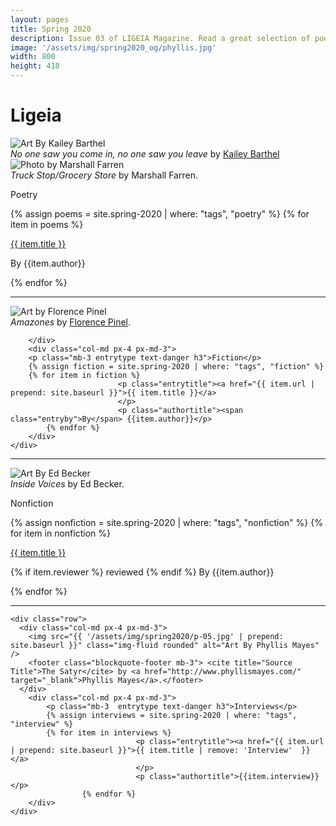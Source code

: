 ```yaml
---
layout: pages
title: Spring 2020
description: Issue 03 of LIGEIA Magazine. Read a great selection of poetry, fiction, nonfiction, and interviews.
image: '/assets/img/spring2020_og/phyllis.jpg'
width: 800
height: 418
---
```

<div class="jumbotron jumbotron-fluid padding-main">
	<div class="container h-100">
		<div class="row h-100">
			<div class="col text-center my-auto pb-4">
				<div class="m-3 p-2 m-md-4 p-md-3">
					<h1 class="text-center display-4  ligeia-title">
            Ligeia
          </h1>
				</div>
			</div>
		</div>
	</div>
</div>
<div class="container mt-4">

<div class="row">
	<div class="col-md px-4 px-md-3">
	<img src="{{ '/assets/img/spring2020/p-07.jpg' | prepend: site.baseurl }}"   class="img-fluid  rounded" alt="Art By Kailey Barthel" />
		<footer class="blockquote-footer mb-3"> <cite title="Source Title">No one saw you come in, no one saw you leave</cite> by <a href="https://www.kaileybarthel.com/" target="_blank">Kailey Barthel</a> </footer>
		<img src="{{ '/assets/img/spring2020/p-06.jpg' | prepend: site.baseurl }}" class="img-fluid rounded" alt="Photo by Marshall Farren"/>
		<footer class="blockquote-footer mb-3"> <cite title="Source Title">Truck Stop/Grocery Store</cite> by Marshall Farren.</footer>
	</div>
	<div class="col-md px-4 px-md-3">
	<p class="mb-3 entrytype text-danger h3">Poetry</p>
	{% assign poems = site.spring-2020 | where: "tags", "poetry" %}
	{% for item in poems %}
						<p class="entrytitle"><a href="{{ item.url | prepend: site.baseurl }}">{{ item.title }}</a>
						</p>
						<p class="authortitle"><span class="entryby">By</span> {{item.author}}</p>
	    {% endfor %}
	</div>
</div>
<hr />

<div class="row">
		<div class="col-md px-4 px-md-3">
		<img src="{{ '/assets/img/spring2020/p-09.jpg' | prepend: site.baseurl }}" class="img-fluid rounded" alt="Art by Florence Pinel"/>
		<footer class="blockquote-footer mb-3"> <cite title="Source Title">Amazones</cite> by <a href="https://florenceannerosepinel.jimdofree.com/" target="_blank">Florence Pinel</a>.</footer>

		</div>
		<div class="col-md px-4 px-md-3">
		<p class="mb-3 entrytype text-danger h3">Fiction</p>
		{% assign fiction = site.spring-2020 | where: "tags", "fiction" %}
		{% for item in fiction %}
							<p class="entrytitle"><a href="{{ item.url | prepend: site.baseurl }}">{{ item.title }}</a>
							</p>
							<p class="authortitle"><span class="entryby">By</span> {{item.author}}</p>
		    {% endfor %}
		</div>
	</div>
<hr />

  <div class="row">
    <div class="col-md px-4 px-md-3">
		<img src="{{ '/assets/img/spring2020/p-08.jpg' | prepend: site.baseurl }}"   class="img-fluid  rounded" alt="Art By Ed Becker" />
			<footer class="blockquote-footer mb-3"> <cite title="Source Title">Inside Voices</cite> by Ed Becker. </footer>
    </div>
		<div class="col-md px-4 px-md-3">
			<p class="mb-3  entrytype text-danger h3">Nonfiction</p>
			{% assign nonfiction = site.spring-2020 | where: "tags", "nonfiction" %}
			{% for item in nonfiction %}
								<p class="entrytitle"><a href="{{ item.url | prepend: site.baseurl }}">{{ item.title }}</a>
								</p>
								<p class="authortitle"><span class="entryby">{% if item.reviewer %} reviewed {% endif %} By</span> {{item.author}}</p>
					{% endfor %}
		</div>
  </div>
  <hr />

	<div class="row">
	  <div class="col-md px-4 px-md-3">
		<img src="{{ '/assets/img/spring2020/p-05.jpg' | prepend: site.baseurl }}" class="img-fluid rounded" alt="Art By Phyllis Mayes" />
		<footer class="blockquote-footer mb-3"> <cite title="Source Title">The Satyr</cite> by <a href="http://www.phyllismayes.com/" target="_blank">Phyllis Mayes</a>.</footer>
	  </div>
		<div class="col-md px-4 px-md-3">
			<p class="mb-3  entrytype text-danger h3">Interviews</p>
			{% assign interviews = site.spring-2020 | where: "tags", "interview" %}
			{% for item in interviews %}
								<p class="entrytitle"><a href="{{ item.url | prepend: site.baseurl }}">{{ item.title | remove: 'Interview'  }}</a>
								</p>
								<p class="authortitle">{{item.interview}}</p>
					{% endfor %}
		</div>
	</div>
</div>
